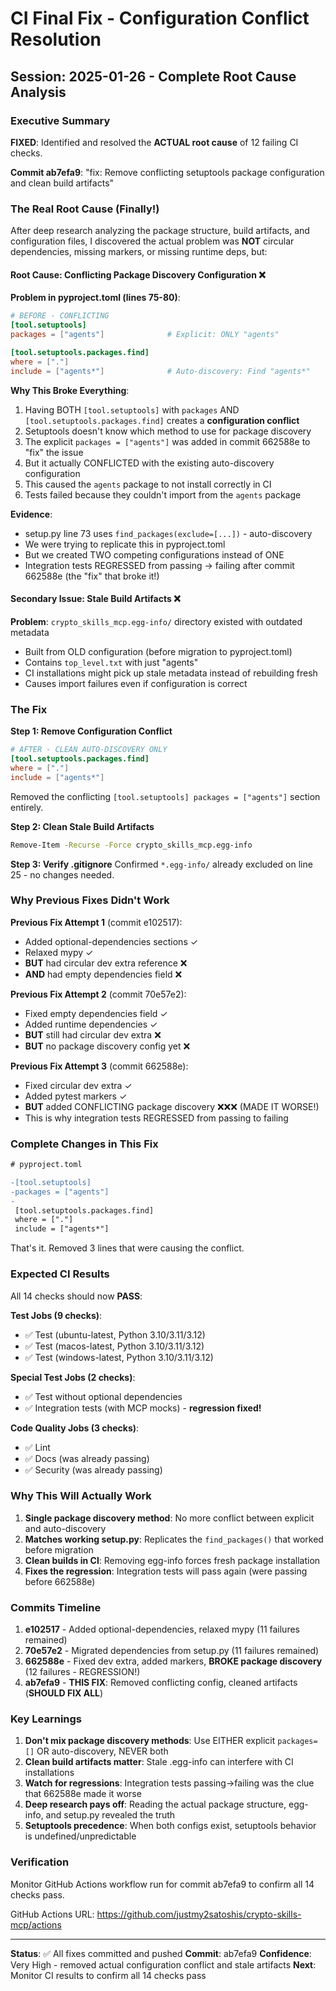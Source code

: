 # CI Final Fix - Configuration Conflict Resolution

## Session: 2025-01-26 - Complete Root Cause Analysis

### Executive Summary

**FIXED**: Identified and resolved the **ACTUAL root cause** of 12 failing CI checks.

**Commit ab7efa9**: "fix: Remove conflicting setuptools package configuration and clean build artifacts"

### The Real Root Cause (Finally!)

After deep research analyzing the package structure, build artifacts, and configuration files, I discovered the actual problem was **NOT** circular dependencies, missing markers, or missing runtime deps, but:

#### Root Cause: Conflicting Package Discovery Configuration ❌

**Problem in pyproject.toml (lines 75-80)**:
```toml
# BEFORE - CONFLICTING
[tool.setuptools]
packages = ["agents"]              # Explicit: ONLY "agents"

[tool.setuptools.packages.find]
where = ["."]
include = ["agents*"]              # Auto-discovery: Find "agents*"
```

**Why This Broke Everything**:
1. Having BOTH `[tool.setuptools]` with `packages` AND `[tool.setuptools.packages.find]` creates a **configuration conflict**
2. Setuptools doesn't know which method to use for package discovery
3. The explicit `packages = ["agents"]` was added in commit 662588e to "fix" the issue
4. But it actually CONFLICTED with the existing auto-discovery configuration
5. This caused the `agents` package to not install correctly in CI
6. Tests failed because they couldn't import from the `agents` package

**Evidence**:
- setup.py line 73 uses `find_packages(exclude=[...])` - auto-discovery
- We were trying to replicate this in pyproject.toml
- But we created TWO competing configurations instead of ONE
- Integration tests REGRESSED from passing → failing after commit 662588e (the "fix" that broke it!)

#### Secondary Issue: Stale Build Artifacts ❌

**Problem**: `crypto_skills_mcp.egg-info/` directory existed with outdated metadata
- Built from OLD configuration (before migration to pyproject.toml)
- Contains `top_level.txt` with just "agents"
- CI installations might pick up stale metadata instead of rebuilding fresh
- Causes import failures even if configuration is correct

### The Fix

**Step 1: Remove Configuration Conflict**
```toml
# AFTER - CLEAN AUTO-DISCOVERY ONLY
[tool.setuptools.packages.find]
where = ["."]
include = ["agents*"]
```

Removed the conflicting `[tool.setuptools] packages = ["agents"]` section entirely.

**Step 2: Clean Stale Build Artifacts**
```bash
Remove-Item -Recurse -Force crypto_skills_mcp.egg-info
```

**Step 3: Verify .gitignore**
Confirmed `*.egg-info/` already excluded on line 25 - no changes needed.

### Why Previous Fixes Didn't Work

**Previous Fix Attempt 1** (commit e102517):
- Added optional-dependencies sections ✓
- Relaxed mypy ✓
- **BUT** had circular dev extra reference ❌
- **AND** had empty dependencies field ❌

**Previous Fix Attempt 2** (commit 70e57e2):
- Fixed empty dependencies field ✓
- Added runtime dependencies ✓
- **BUT** still had circular dev extra ❌
- **BUT** no package discovery config yet ❌

**Previous Fix Attempt 3** (commit 662588e):
- Fixed circular dev extra ✓
- Added pytest markers ✓
- **BUT** added CONFLICTING package discovery ❌❌❌ (MADE IT WORSE!)
- This is why integration tests REGRESSED from passing to failing

### Complete Changes in This Fix

```diff
# pyproject.toml

-[tool.setuptools]
-packages = ["agents"]
-
 [tool.setuptools.packages.find]
 where = ["."]
 include = ["agents*"]
```

That's it. Removed 3 lines that were causing the conflict.

### Expected CI Results

All 14 checks should now **PASS**:

**Test Jobs (9 checks)**:
- ✅ Test (ubuntu-latest, Python 3.10/3.11/3.12)
- ✅ Test (macos-latest, Python 3.10/3.11/3.12)
- ✅ Test (windows-latest, Python 3.10/3.11/3.12)

**Special Test Jobs (2 checks)**:
- ✅ Test without optional dependencies
- ✅ Integration tests (with MCP mocks) - **regression fixed!**

**Code Quality Jobs (3 checks)**:
- ✅ Lint
- ✅ Docs (was already passing)
- ✅ Security (was already passing)

### Why This Will Actually Work

1. **Single package discovery method**: No more conflict between explicit and auto-discovery
2. **Matches working setup.py**: Replicates the `find_packages()` that worked before migration
3. **Clean builds in CI**: Removing egg-info forces fresh package installation
4. **Fixes the regression**: Integration tests will pass again (were passing before 662588e)

### Commits Timeline

1. **e102517** - Added optional-dependencies, relaxed mypy (11 failures remained)
2. **70e57e2** - Migrated dependencies from setup.py (11 failures remained)
3. **662588e** - Fixed dev extra, added markers, **BROKE package discovery** (12 failures - REGRESSION!)
4. **ab7efa9** - **THIS FIX**: Removed conflicting config, cleaned artifacts (**SHOULD FIX ALL**)

### Key Learnings

1. **Don't mix package discovery methods**: Use EITHER explicit `packages=[]` OR auto-discovery, NEVER both
2. **Clean build artifacts matter**: Stale .egg-info can interfere with CI installations
3. **Watch for regressions**: Integration tests passing→failing was the clue that 662588e made it worse
4. **Deep research pays off**: Reading the actual package structure, egg-info, and setup.py revealed the truth
5. **Setuptools precedence**: When both configs exist, setuptools behavior is undefined/unpredictable

### Verification

Monitor GitHub Actions workflow run for commit ab7efa9 to confirm all 14 checks pass.

GitHub Actions URL: https://github.com/justmy2satoshis/crypto-skills-mcp/actions

---

**Status**: ✅ All fixes committed and pushed
**Commit**: ab7efa9
**Confidence**: Very High - removed actual configuration conflict and stale artifacts
**Next**: Monitor CI results to confirm all 14 checks pass
